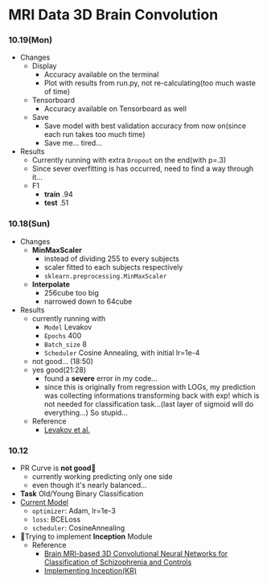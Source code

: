 # MRI Data 3D Brain Convolution
### 10.19(Mon)
+ Changes
  + Display
    + Accuracy available on the terminal
    + Plot with results from run.py, not re-calculating(too much waste of time)
  + Tensorboard
    + Accuracy available on Tensorboard as well
  + Save
    + Save model with best validation accuracy from now on(since each run takes too much time)
    + Save me... tired...
+ Results
  + Currently running with extra `Dropout` on the end(with p=.3)
  + Since sever overfitting is has occurred, need to find a way through it...
  + F1
    + **train** .94
    + **test** .51
### 10.18(Sun)
+ Changes
  + **MinMaxScaler**
    + instead of dividing 255 to every subjects
    + scaler fitted to each subjects respectively
    + `sklearn.preprocessing.MinMaxScaler`
  + **Interpolate**
    + 256cube too big
    + narrowed down to 64cube
+ Results
  + currently running with
    + `Model` Levakov
    + `Epochs` 400
    + `Batch_size` 8
    + `Scheduler` Cosine Annealing, with initial lr=1e-4
  + not good... (18:50)
  + yes good(21:28)
    + found a **severe** error in my code...
    + since this is originally from regression with LOGs, my prediction was collecting informations transforming back with exp! which is not needed for classification task...(last layer of sigmoid will do everything...) So stupid...
  + Reference
    + [Levakov et al.](https://onlinelibrary.wiley.com/doi/pdf/10.1002/hbm.25011)
### 10.12
+ PR Curve is **not good**:rotating_light: 
  + currently working predicting only one side
  + even though it's nearly balanced...
+ **Task** Old/Young Binary Classification
+ [Current Model](./src/model/vanilla.py)
  + `optimizer`: Adam, lr=1e-3
  + `loss`: BCELoss
  + `scheduler`: CosineAnnealing
+ :construction:Trying to implement **Inception** Module
  + Reference
    + [Brain MRI-based 3D Convolutional Neural Networks for Classification of Schizophrenia and Controls
](https://arxiv.org/abs/2003.08818)
    + [Implementing Inception(KR)](https://wingnim.tistory.com/36)